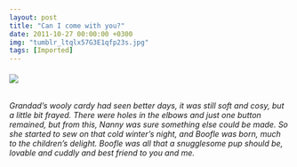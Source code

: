```yaml
---
layout: post
title: "Can I come with you?"
date: 2011-10-27 00:00:00 +0300
img: "tumblr_ltqlx57G3E1qfp23s.jpg"
tags: [Imported]
---
```


###### <span class="messageBody translationEligibleUserMessage">![](/blog/assets/tumblr_ltqlx57G3E1qfp23s.jpg)</span>

###### <span class="messageBody translationEligibleUserMessage">Grandad’s wooly cardy had seen better days, it was still soft and cosy, but a little bit frayed. There were holes in the elbows and just one button remained, but from this, Nanny was sure something else could be made. So she started to sew on that cold winter’s night, and Boofle was born, much to the children’s delight. Boofle was all that a snugglesome pup should be, lovable and cuddly and best friend to you and me.</span>